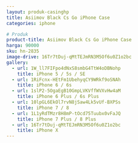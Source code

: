 ```yaml
---
layout: produk-casinghp
title: Asiimov Black Cs Go iPhone Case
categories: iphone

# Produk
product-title: Asiimov Black Cs Go iPhone Case
harga: 90000
sku: hn-2835
image-drive: 16Tr7tDuj-qMtTEJmRN3M5Of6u0Z1o2bc
gallery:
  - url: 1W_ll7FIFpo4dNxS8smbG4TtW4oDBNohp
    title: iPhone 5 / 5s / SE
  - url: 1RiFcnx-HEtFm1UbehyqCY9WRkf9oSNAh
    title: iPhone 6 / 6s
  - url: 1slP2-5OgaEgB10GmpLVKVffWVXvHw4aM
    title: iPhone 6 Plus / 6s Plus
  - url: 10lpGL6EkOl7rvN8jSaw4Lk5vUf-BXPSs
    title: iPhone 7 / 8
  - url: 1L1yRdTMzr8H8mP-tOcd75Tuubx0vFaJQ
    title: iPhone 7 Plus / 8 Plus
  - url: 16Tr7tDuj-qMtTEJmRN3M5Of6u0Z1o2bc
    title: iPhone X
---
```

